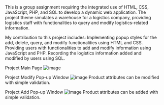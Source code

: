 This is a group assignment requiring the integrated use of HTML, CSS, JavaScript, PHP, and SQL to develop a dynamic web application. 
The project theme simulates a warehouse for a logistics company, providing logistics staff with functionalities to query and modify logistics-related information.

My contribution to this project includes:
Implementing popup styles for the add, delete, query, and modify functionalities using HTML and CSS.
Providing users with functionalities to add and modify information using JavaScript and PHP.
Recording the logistics information added and modified by users using SQL.

Project Main Page
![image](https://github.com/041107526/Warehouse_Project/assets/162844545/8b74586d-b261-4458-9763-090afa11b9eb)

Project Modify Pop-up Window
![image](https://github.com/041107526/Warehouse_Project/assets/162844545/aa78996d-a0c5-453e-9f4b-19ddab840b31)
Product attributes can be modified with simple validation.

Project Add Pop-up Window
![image](https://github.com/041107526/Warehouse_Project/assets/162844545/0d82dbc3-ef01-42fb-b9c2-735cdd92673d)
Product attributes can be added with simple validation.

